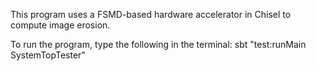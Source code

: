 This program uses a FSMD-based hardware accelerator in Chisel to compute image erosion.

To run the program, type the following in the terminal:
	sbt "test:runMain SystemTopTester"